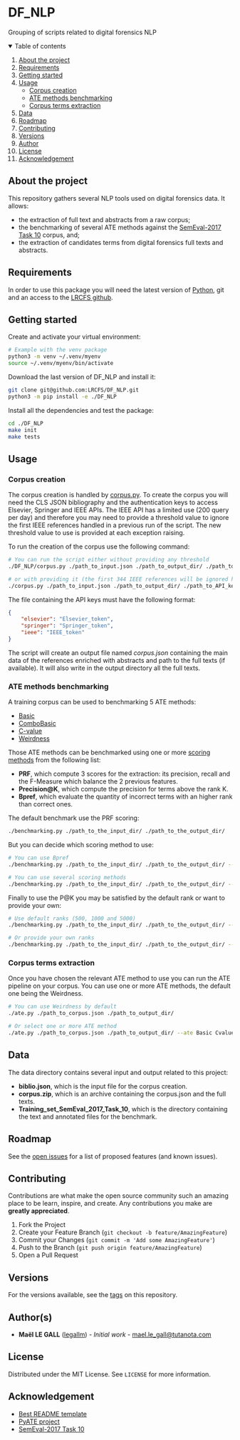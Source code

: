 # DF_NLP
Grouping of scripts related to digital forensics NLP

<!-- TOC -->
<details open="open">
    <summary> Table of contents </summary>
    <ol>
        <li><a href="#about-the-project">About the project</a></li>
        <li><a href="#requirements">Requirements</a></li>
        <li><a href="#getting-started">Getting started</a></li>
        <li><a href="#usage">Usage</a>
            <ul>
                <li><a href="#corpus-creation">Corpus creation</a></li>
                <li><a href="#ate-methods-benchmarking">ATE methods benchmarking</a></li>
                <li><a href="#corpus-terms-extraction">Corpus terms extraction</a></li>
            </ul>
        </li>
        <li><a href="#data">Data</a></li>
        <li><a href="#roadmap">Roadmap</a></li>
        <li><a href="#contributing">Contributing</a></li>
        <li><a href="#versions">Versions</a></li>
        <li><a href="#author">Author</a></li>
        <li><a href="#license">License</a></li>
        <li><a href="#acknowledgement">Acknowledgement</a></li>
    </ol>
</details>


<!-- ABOUT THE PROJECT -->
## About the project
This repository gathers several NLP tools used on digital forensics data. It
allows:
- the extraction of full text and abstracts from a raw corpus;
- the benchmarking of several ATE methods against the [SemEval-2017 Task 10](https://scienceie.github.io/task.html) corpus, and;
- the extraction of candidates terms from digital forensics full texts and abstracts.

<!-- REQUIREMENTS -->
## Requirements
In order to use this package you will need the latest version of [Python](https://www.python.org/downloads/), git and an access to the [LRCFS github](https://github.com/LRCFS).


<!-- GETTING STARTED -->
## Getting started
Create and activate your virtual environment:
```bash
# Example with the venv package
python3 -m venv ~/.venv/myenv
source ~/.venv/myenv/bin/activate
```

Download the last version of DF_NLP and install it:
```bash
git clone git@github.com:LRCFS/DF_NLP.git
python3 -m pip install -e ./DF_NLP
```

Install all the dependencies and test the package:
```bash
cd ./DF_NLP
make init
make tests
```


<!-- USAGE -->
## Usage
### Corpus creation
The corpus creation is handled by [corpus.py](https://github.com/LRCFS/DF_NLP/blob/main/DF_NLP/corpus.py). To create the corpus you will need the CLS JSON bibliography and the authentication keys to access Elsevier, Springer and IEEE APIs. The IEEE API has a limited use (200 query per day) and therefore you may need to provide a threshold value to ignore the first IEEE references handled in a previous run of the script. The new threshold value to use is provided at each exception raising.


To run the creation of the corpus use the following command:
```bash
# You can run the script either without providing any threshold
./DF_NLP/corpus.py ./path_to_input.json ./path_to_output_dir/ ./path_to_API_keys.json

# or with providing it (the first 344 IEEE references will be ignored here)
./corpus.py ./path_to_input.json ./path_to_output_dir/ ./path_to_API_keys.json --threshold 345
```

The file containing the API keys must have the following format:
```json
{
    "elsevier": "Elsevier_token",
    "springer": "Springer_token",
    "ieee": "IEEE_token"
}
```

The script will create an output file named *corpus.json* containing the main data of the references enriched with abstracts and path to the full texts (if available). It will also write in the output directory all the full texts.

### ATE methods benchmarking
A training corpus can be used to benchmarking 5 ATE methods:
- [Basic](https://aran.library.nuigalway.ie/handle/10379/4130)
- [ComboBasic](https://www.ispras.ru/en/publications/2015/methods_and_software_for_terminology_extraction_from_domain_specific_text_collection/)
- [C-value](https://www.researchgate.net/publication/281074961_Combining_C-value_and_Keyword_Extraction_Methods_for_Biomedical_Terms_Extraction)
- [Weirdness](https://www.researchgate.net/publication/221037471_University_of_Surrey_Participation_in_TREC8_Weirdness_Indexing_for_Logical_Document_Extrapolation_and_Retrieval_WILDER)

Those ATE methods can be benchmarked using one or more [scoring methods](https://www.cambridge.org/core/journals/natural-language-engineering/article/keyword-extraction-issues-and-methods/84BFD5221E2CA86326E5430D03299711) from the following list:
- **PRF**, which compute 3 scores for the extraction: its precision, recall and the F-Measure which balance the 2 previous features. 
- **Precision@K**, which compute the precision for terms above the rank K.
- **Bpref**, which evaluate the quantity of incorrect terms with an higher rank than correct ones.

The default benchmark use the PRF scoring:
```bash
./benchmarking.py ./path_to_the_input_dir/ ./path_to_the_output_dir/
```

But you can decide which scoring method to use:
```bash
# You can use Bpref
./benchmarking.py ./path_to_the_input_dir/ ./path_to_the_output_dir/ --scoring Bpref

# You can use several scoring methods
./benchmarking.py ./path_to_the_input_dir/ ./path_to_the_output_dir/ --scoring PRF Bpref
```

Finally to use the P@K you may be satisfied by the default rank or want to provide your own:
```bash
# Use default ranks (500, 1000 and 5000)
./benchmarking.py ./path_to_the_input_dir/ ./path_to_the_output_dir/ --scoring P@K

# Or provide your own ranks
./benchmarking.py ./path_to_the_input_dir/ ./path_to_the_output_dir/ --scoring PRF P@K --ranks 64 128 256 412
```


### Corpus terms extraction
Once you have chosen the relevant ATE method to use you can run the ATE pipeline on your corpus. You can use one or more ATE methods, the default one being the Weirdness.

```bash
# You can use Weirdness by default
./ate.py ./path_to_corpus.json ./path_to_output_dir/

# Or select one or more ATE method
./ate.py ./path_to_corpus.json ./path_to_output_dir/ --ate Basic Cvalue
```

<!-- DATA -->
## Data
The data directory contains several input and output related to this project:
- **biblio.json**, which is the input file for the corpus creation.
- **corpus.zip**, which is an archive containing the corpus.json and the full texts.
- **Training_set_SemEval_2017_Task_10**, which is the directory containing the text and annotated files for the benchmark.

<!-- MISC. -->
## Roadmap
See the [open issues](https://github.com/LRCFS/DF_NLP/issues) for a list of
proposed features (and known issues).

## Contributing
Contributions are what make the open source community such an amazing place to be learn, inspire, and create. Any contributions you make are **greatly appreciated**.

1. Fork the Project
2. Create your Feature Branch (`git checkout -b feature/AmazingFeature`)
3. Commit your Changes (`git commit -m 'Add some AmazingFeature'`)
4. Push to the Branch (`git push origin feature/AmazingFeature`)
5. Open a Pull Request

## Versions
For the versions available, see the [tags](https://github.com/LRCFS/DF_NLP/tags) on this repository.

## Author(s)
- **Maël LE GALL** ([legallm](https://github.com/legallm)) - *Initial work* - mael.le_gall@tutanota.com

## License
Distributed under the MIT License. See `LICENSE` for more information.

## Acknowledgement
* [Best README template](https://github.com/othneildrew/Best-README-Template)
* [PyATE project](https://github.com/kevinlu1248/pyate)
* [SemEval-2017 Task 10](https://scienceie.github.io/task.html)